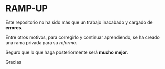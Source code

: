 # RAMP-UP
Este repositorio no ha sido más que un trabajo inacabado y cargado de **errores**.

Entre otros motivos, para corregirlo y continuar aprendiendo, se ha creado una rama privada para su *reforma*.
	
Seguro que lo que haga posteriormente será **mucho mejor**.

Gracias
